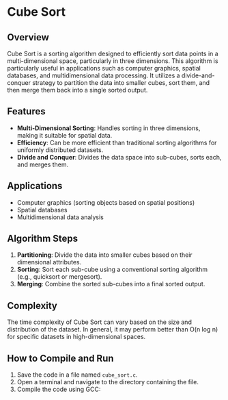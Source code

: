 # Cube Sort

## Overview

Cube Sort is a sorting algorithm designed to efficiently sort data points in a multi-dimensional space, particularly in three dimensions. This algorithm is particularly useful in applications such as computer graphics, spatial databases, and multidimensional data processing. It utilizes a divide-and-conquer strategy to partition the data into smaller cubes, sort them, and then merge them back into a single sorted output.

## Features

- **Multi-Dimensional Sorting**: Handles sorting in three dimensions, making it suitable for spatial data.
- **Efficiency**: Can be more efficient than traditional sorting algorithms for uniformly distributed datasets.
- **Divide and Conquer**: Divides the data space into sub-cubes, sorts each, and merges them.

## Applications

- Computer graphics (sorting objects based on spatial positions)
- Spatial databases
- Multidimensional data analysis

## Algorithm Steps

1. **Partitioning**: Divide the data into smaller cubes based on their dimensional attributes.
2. **Sorting**: Sort each sub-cube using a conventional sorting algorithm (e.g., quicksort or mergesort).
3. **Merging**: Combine the sorted sub-cubes into a final sorted output.

## Complexity

The time complexity of Cube Sort can vary based on the size and distribution of the dataset. In general, it may perform better than O(n log n) for specific datasets in high-dimensional spaces.

## How to Compile and Run

1. Save the code in a file named `cube_sort.c`.
2. Open a terminal and navigate to the directory containing the file.
3. Compile the code using GCC:
